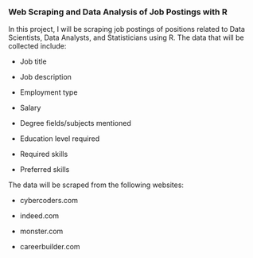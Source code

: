 ### Web Scraping and Data Analysis of Job Postings with R

In this project, I will be scraping job postings of positions related to Data Scientists, Data Analysts, and Statisticians using R. The data that will be collected include:

* Job title

* Job description

* Employment type

* Salary

* Degree fields/subjects mentioned

* Education level required

* Required skills

* Preferred skills

The data will be scraped from the following websites:

* cybercoders.com

* indeed.com

* monster.com

* careerbuilder.com